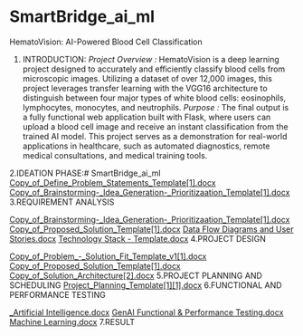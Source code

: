 # SmartBridge_ai_ml
HematoVision: AI-Powered Blood Cell Classification

1. INTRODUCTION:
   *Project Overview :*
     HematoVision is a deep learning project designed to accurately and efficiently classify blood cells from microscopic images. Utilizing a dataset of over 12,000 images, this project leverages     transfer learning with the VGG16 architecture to distinguish between four major types of white blood cells: eosinophils, lymphocytes, monocytes, and neutrophils.
  *Purpose :*
     The final output is a fully functional web application built with Flask, where users can upload a blood cell image and receive an instant classification from the trained AI model. This project serves as a demonstration for real-world applications in healthcare, such as automated diagnostics, remote medical consultations, and medical training tools.

2.IDEATION PHASE:# SmartBridge_ai_ml
[Copy_of_Define_Problem_Statements_Template[1].docx](https://github.com/user-attachments/files/20961819/Copy_of_Define_Problem_Statements_Template.1.docx)
[Copy_of_Brainstorming-_Idea_Generation-_Prioritizaation_Template[1].docx](https://github.com/user-attachments/files/20961834/Copy_of_Brainstorming-_Idea_Generation-_Prioritizaation_Template.1.docx)
3.REQUIREMENT ANALYSIS

[Copy_of_Brainstorming-_Idea_Generation-_Prioritizaation_Template[1].docx](https://github.com/user-attachments/files/20961845/Copy_of_Brainstorming-_Idea_Generation-_Prioritizaation_Template.1.docx)
[Copy_of_Proposed_Solution_Template[1].docx](https://github.com/user-attachments/files/20961846/Copy_of_Proposed_Solution_Template.1.docx)
[Data Flow Diagrams and User Stories.docx](https://github.com/user-attachments/files/20961850/Data.Flow.Diagrams.and.User.Stories.docx)
[Technology Stack - Template.docx](https://github.com/user-attachments/files/20961853/Technology.Stack.-.Template.docx)
4.PROJECT DESIGN

[Copy_of_Problem_-_Solution_Fit_Template_v1[1].docx](https://github.com/user-attachments/files/20961856/Copy_of_Problem_-_Solution_Fit_Template_v1.1.docx)
[Copy_of_Proposed_Solution_Template[1].docx](https://github.com/user-attachments/files/20961877/Copy_of_Proposed_Solution_Template.1.docx)
[Copy_of_Solution_Architecture[2].docx](https://github.com/user-attachments/files/20961878/Copy_of_Solution_Architecture.2.docx)
5.PROJECT PLANNING AND SCHEDULING
[Project_Planning_Template[1][1].docx](https://github.com/user-attachments/files/20961882/Project_Planning_Template.1.1.docx)
6.FUNCTIONAL AND PERFORMANCE TESTING

[_Artificial Intelligence.docx](https://github.com/user-attachments/files/20961887/_Artificial.Intelligence.docx)
[GenAI Functional & Performance Testing.docx](https://github.com/user-attachments/files/20961892/GenAI.Functional.Performance.Testing.docx)
[Machine Learning.docx](https://github.com/user-attachments/files/20961894/Machine.Learning.docx)
7.RESULT

